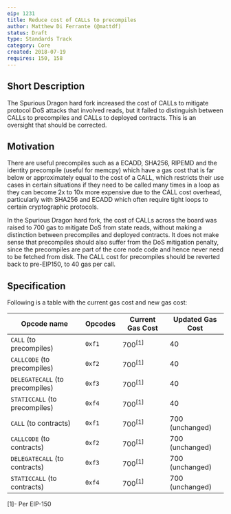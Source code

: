 ```yaml
---
eip: 1231
title: Reduce cost of CALLs to precompiles
author: Matthew Di Ferrante (@mattdf)
status: Draft
type: Standards Track
category: Core
created: 2018-07-19
requires: 150, 158
---
```


## Short Description

The Spurious Dragon hard fork increased the cost of CALLs to mitigate protocol DoS attacks that involved reads, but it failed to distinguish between CALLs to precompiles and CALLs to deployed contracts. This is an oversight that should be corrected.

## Motivation

There are useful precompiles such as a ECADD, SHA256, RIPEMD and the identity precompile (useful for memcpy) which have a gas cost that is far below or approximately equal to the cost of a CALL, which restricts their use cases in certain situations if they need to be called many times in a loop as they can become 2x to 10x more expensive due to the CALL cost overhead, particularly with SHA256 and ECADD which often require tight loops to certain cryptographic protocols.

In the Spurious Dragon hard fork, the cost of CALLs across the board was raised to 700 gas to mitigate DoS from state reads, without making a distinction between precompiles and deployed contracts. It does not make sense that precompiles should also suffer from the DoS mitigation penalty, since the precompiles are part of the core node code and hence never need to be fetched from disk. The CALL cost for precompiles should be reverted back to pre-EIP150, to 40 gas per call.

## Specification

Following is a table with the current gas cost and new gas cost:

| Opcode name                    | Opcodes   | Current Gas Cost               | Updated Gas Cost    |
| ------------------------------ | --------- | -----------------------------  | ------------------- |
| `CALL` (to precompiles)        | `0xf1`    | 700<sup>[1]</sup>              | 40                  |
| `CALLCODE` (to precompiles)    | `0xf2`    | 700<sup>[1]</sup>              | 40                  |
| `DELEGATECALL` (to precompiles)| `0xf3`    | 700<sup>[1]</sup>              | 40                  |
| `STATICCALL` (to precompiles)  | `0xf4`    | 700<sup>[1]</sup>              | 40                  |
| `CALL` (to contracts)          | `0xf1`    | 700<sup>[1]</sup>              | 700  (unchanged)    |
| `CALLCODE` (to contracts)      | `0xf2`    | 700<sup>[1]</sup>              | 700  (unchanged)    |
| `DELEGATECALL` (to contracts)  | `0xf3`    | 700<sup>[1]</sup>              | 700  (unchanged)    |
| `STATICCALL` (to contracts)    | `0xf4`    | 700<sup>[1]</sup>              | 700  (unchanged)    |


[1]- Per EIP-150

